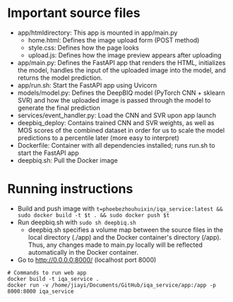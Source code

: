 # Important source files
* app/htmldirectory: This app is mounted in app/main.py
    * home.html: Defines the image upload form (POST method)
    * style.css: Defines how the page looks
    * upload.js: Defines how the image preview appears after uploading
* app/main.py: Defines the FastAPI app that renders the HTML, initializes the model, handles the input of the uploaded image into the model, and returns the model prediction. 
* app/run.sh: Start the FastAPI app using Uvicorn
* models/model.py: Defines the DeepBIQ model (PyTorch CNN + sklearn SVR) and how the uploaded image is passed through the model to generate the final prediction
* services/event_handler.py: Load the CNN and SVR upon app launch
* deepbiq_deploy: Contains trained CNN and SVR weights, as well as MOS scores of the combined dataset in order for us to scale the model predictions to a percentile later (more easy to interpret)
* Dockerfile: Container with all dependencies installed; runs run.sh to start the FastAPI app
* deepbiq.sh: Pull the Docker image

# Running instructions
* Build and push image with `t=phoebezhouhuixin/iqa_service:latest && sudo docker build -t $t . && sudo docker push $t`
* Run deepbiq.sh with `sudo sh deepbiq.sh`
    * deepbiq.sh specifies a volume map between the source files in the local directory (./app) and the Docker container's directory (/app). Thus, any changes made to main.py locally will be reflected automatically in the Docker container.
* Go to http://0.0.0.0:8000/ (localhost port 8000)

```
# Commands to run web app
docker build -t iqa_service .
docker run -v /home/jiayi/Documents/GitHub/iqa_service/app:/app -p 8000:8000 iqa_service
```